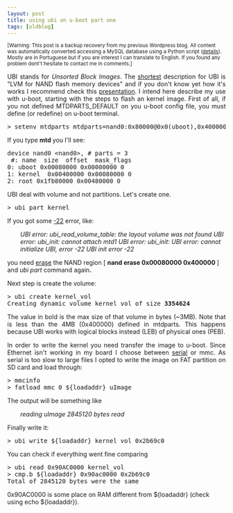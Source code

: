 ```yaml
---
layout: post
title: using ubi on u-boot part one
tags: [oldblog]
---
```


<small>[Warning: This post is a backup recovery from my previous Wordpress blog. All content was automatically converted accessing a MySQL database using a Python script (<a href="http://maluta.github.io/blog/convert-wordpress-to-jekyll/">details</a>). Mostly are in Portuguese but if you are interest I can translate to English. If you found any problem dont't hesitate to contact me in comments.]</small>



<p style="text-align: justify;">UBI stands for <em>Unsorted Block Images</em>. The <a href="http://kernelnewbies.org/Linux_2_6_22#head-1c99f2ac9780815fe6dad0420fbe2869a7a687a5" target="_blank">shortest</a> description for UBI is "LVM for NAND flash memory devices" and if you don't know yet how it's works I recommend check this <a href="http://www.linux-mtd.infradead.org/doc/ubi.ppt " target="_blank">presentation</a>. I intend here describe my use with u-boot, starting with the steps to flash an kernel image. First of all, if you not defined MTDPARTS_DEFAULT on you u-boot config file, you must define (or redefine) on u-boot terminal.</p>

<pre style="text-align: left;">&gt; setenv mtdparts mtdparts=nand0:0x80000@0x0(uboot),0x400000@0x80000(kernel),-@0x480000(root)</pre>
If you type <strong>mtd</strong><strong> </strong> you I'll see:
<pre>device nand0 &lt;nand0&gt;, # parts = 3
 #: name  size  offset  mask_flags
0: uboot 0x00080000 0x00000000 0
1: kernel  0x00400000 0x00080000 0
2: root 0x1fb80000 0x00480000 0</pre>
<p style="text-align: left;">UBI deal with volume and not partitions. Let's create one.</p>

<pre style="text-align: left;">&gt; ubi part kernel</pre>
If you got some <a href="https://acassis.wordpress.com/2009/10/29/creating-an-error-number-table/" target="_blank">-22</a> error, like:
<p style="padding-left: 30px;"><em>UBI error: ubi_read_volume_table: the layout volume was not found
UBI error: ubi_init: cannot attach mtd1
UBI error: ubi_init: UBI error: cannot initialize UBI, error -22
UBI init error -22</em></p>
you need <a href="http://lkml.org/lkml/2007/3/23/199" target="_blank">erase</a> the NAND region [ <strong>nand erase 0x00080000 0x400000 </strong>] and <em>ubi part</em> command again<strong>. </strong>

Next step is create the volume:
<pre>&gt; ubi create kernel_vol
Creating dynamic volume kernel_vol of size <strong>3354624</strong></pre>
<p style="text-align: justify;">The value in bold is the max size of that volume in bytes (~3MB). Note that is less than the 4MB (0x400000) defined in mtdparts. This happens because UBI works with logical blocks instead (LEB) of physical ones (PEB).</p>
<p style="text-align: justify;">In order to write the kernel you need transfer the image to u-boot. Since Ethernet isn't working in my board I choose between <a href="http://www.coding.com.br/embarcado/accessing-u-boot-with-picocom-to-transfer-files-via-serial-interface/" target="_blank">serial</a> or mmc. As serial is too slow to large files I opted to write the image on FAT partition on SD card and load through:</p>

<pre>&gt; mmcinfo
&gt; fatload mmc 0 ${loadaddr} uImage</pre>
The output will be something like
<p style="padding-left: 30px;"><em>reading uImage
2845120 bytes read</em></p>
Finally write it:
<pre>&gt; ubi write ${loadaddr} kernel_vol 0x2b69c0</pre>
You can check if everything went fine comparing
<pre>&gt; ubi read 0x90AC0000 kernel_vol
&gt; cmp.b ${loadaddr} 0x90ac0000 0x2b69c0
Total of 2845120 bytes were the same</pre>
0x90AC0000 is some place on RAM different from ${loadaddr} (check using echo ${loadaddr}).